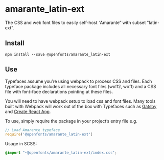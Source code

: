 
# amarante_latin-ext

The CSS and web font files to easily self-host “Amarante” with subset "latin-ext".

## Install

`npm install --save @openfonts/amarante_latin-ext`

## Use

Typefaces assume you’re using webpack to process CSS and files. Each typeface
package includes all necessary font files (woff2, woff) and a CSS file with
font-face declarations pointing at these files.

You will need to have webpack setup to load css and font files. Many tools built
with Webpack will work out of the box with Typefaces such as [Gatsby](https://github.com/gatsbyjs/gatsby)
and [Create React App](https://github.com/facebookincubator/create-react-app).

To use, simply require the package in your project’s entry file e.g.

```javascript
// Load Amarante typeface
require('@openfonts/amarante_latin-ext')
```

Usage in SCSS:
```scss
@import "~@openfonts/amarante_latin-ext/index.css";
```
